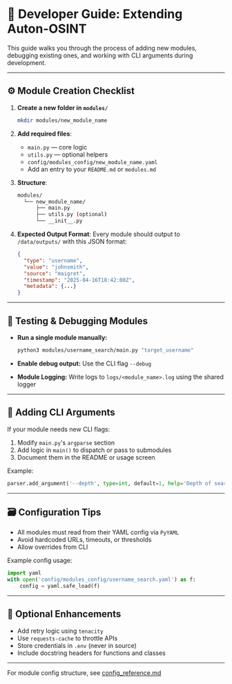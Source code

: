 # 🧪 Developer Guide: Extending Auton-OSINT

This guide walks you through the process of adding new modules, debugging existing ones, and working with CLI arguments during development.

---

## ⚙️ Module Creation Checklist

1. **Create a new folder in `modules/`**

   ```bash
   mkdir modules/new_module_name
   ```

2. **Add required files**:
   - `main.py` — core logic
   - `utils.py` — optional helpers
   - `config/modules_config/new_module_name.yaml`
   - Add an entry to your `README.md` or `modules.md`

3. **Structure**:

   ``` bash
   modules/
     └── new_module_name/
         ├── main.py
         ├── utils.py (optional)
         └── __init__.py
   ```

4. **Expected Output Format**:
   Every module should output to `/data/outputs/` with this JSON format:

   ```json
   {
     "type": "username",
     "value": "johnsmith",
     "source": "maigret",
     "timestamp": "2025-04-16T18:42:00Z",
     "metadata": {...}
   }
   ```

---

## 🧪 Testing & Debugging Modules

- **Run a single module manually:**

  ```bash
  python3 modules/username_search/main.py "target_username"
  ```

- **Enable debug output:**
  Use the CLI flag `--debug`

- **Module Logging:**
  Write logs to `logs/<module_name>.log` using the shared logger

---

## 🧵 Adding CLI Arguments

If your module needs new CLI flags:

1. Modify `main.py`'s `argparse` section
2. Add logic in `main()` to dispatch or pass to submodules
3. Document them in the README or usage screen

Example:

```python
parser.add_argument('--depth', type=int, default=1, help='Depth of search')
```

---

## 🗃️ Configuration Tips

- All modules must read from their YAML config via `PyYAML`
- Avoid hardcoded URLs, timeouts, or thresholds
- Allow overrides from CLI

Example config usage:

```python
import yaml
with open('config/modules_config/username_search.yaml') as f:
    config = yaml.safe_load(f)
```

---

## 🧼 Optional Enhancements

- Add retry logic using `tenacity`
- Use `requests-cache` to throttle APIs
- Store credentials in `.env` (never in source)
- Include docstring headers for functions and classes

---

For module config structure, see [config_reference.md](config_reference.md)
